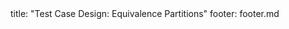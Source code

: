 <frontmatter>
title: "Test Case Design: Equivalence Partitions"
footer: footer.md
</frontmatter>

<include src="container-inPage-asFlat.md" boilerplate />